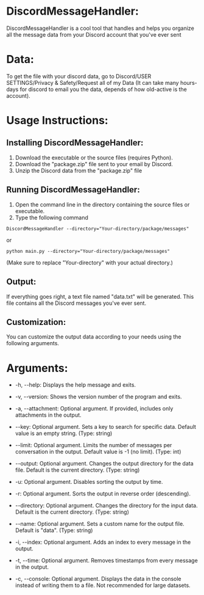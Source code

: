 # DiscordMessageHandler:
DiscordMessageHandler is a cool tool that handles and helps you organize all the message data from your Discord account that you've ever sent

# Data:
To get the file with your discord data, go to Discord/USER SETTINGS/Privacy & Safety/Request all of my Data (It can take many hours-days for discord to email you the data, depends of how old-active is the account).

# Usage Instructions:
## Installing DiscordMessageHandler:

1. Download the executable or the source files (requires Python).
2. Download the "package.zip" file sent to your email by Discord.
3. Unzip the Discord data from the "package.zip" file

## Running DiscordMessageHandler:
1. Open the command line in the directory containing the source files or executable.
2. Type the following command
```
DiscordMessageHandler --directory="Your-directory/package/messages"
```
or 
```
python main.py --directory="Your-directory/package/messages"
```
(Make sure to replace "Your-directory" with your actual directory.)

## Output: 
If everything goes right, a text file named "data.txt" will be generated. This file contains all the Discord messages you've ever sent.

## Customization:
You can customize the output data according to your needs using the following arguments.

# Arguments:
* -h, --help: Displays the help message and exits.

* -v, --version: Shows the version number of the program and exits.

* -a, --attachment: Optional argument. If provided, includes only attachments in the output.

* --key: Optional argument. Sets a key to search for specific data. Default value is an empty string. (Type: string)

* --limit: Optional argument. Limits the number of messages per conversation in the output. Default value is -1 (no limit). (Type: int)

* --output: Optional argument. Changes the output directory for the data file. Default is the current directory. (Type: string)

* -u: Optional argument. Disables sorting the output by time.

* -r: Optional argument. Sorts the output in reverse order (descending).

* --directory: Optional argument. Changes the directory for the input data. Default is the current directory. (Type: string)

* --name: Optional argument. Sets a custom name for the output file. Default is "data". (Type: string)

* -i, --index: Optional argument. Adds an index to every message in the output.

* -t, --time: Optional argument. Removes timestamps from every message in the output.

* -c, --console: Optional argument. Displays the data in the console instead of writing them to a file. Not recommended for large datasets.
